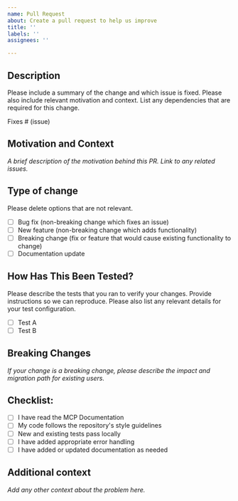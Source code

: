 ```yaml
---
name: Pull Request
about: Create a pull request to help us improve
title: ''
labels: ''
assignees: ''

---
```


## Description

Please include a summary of the change and which issue is fixed. Please also include relevant motivation and context. List any dependencies that are required for this change.

Fixes # (issue)

## Motivation and Context
*A brief description of the motivation behind this PR. Link to any related issues.*

## Type of change

Please delete options that are not relevant.

- [ ] Bug fix (non-breaking change which fixes an issue)
- [ ] New feature (non-breaking change which adds functionality)
- [ ] Breaking change (fix or feature that would cause existing functionality to change)
- [ ] Documentation update

## How Has This Been Tested?

Please describe the tests that you ran to verify your changes. Provide instructions so we can reproduce. Please also list any relevant details for your test configuration.

- [ ] Test A
- [ ] Test B

## Breaking Changes
*If your change is a breaking change, please describe the impact and migration path for existing users.*

## Checklist:

- [ ] I have read the MCP Documentation
- [ ] My code follows the repository's style guidelines
- [ ] New and existing tests pass locally
- [ ] I have added appropriate error handling
- [ ] I have added or updated documentation as needed

## Additional context
*Add any other context about the problem here.* 